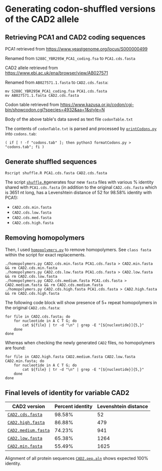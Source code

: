 # Generating codon-shuffled versions of the CAD2 allele

## Retrieving PCA1 and CAD2 coding sequences

PCA1 retrieved from https://www.yeastgenome.org/locus/S000000499

Renamed from `S288C_YBR295W_PCA1_coding.fsa` to `PCA1.cds.fasta`

CAD2 allele retrieved from https://www.ebi.ac.uk/ena/browser/view/AB027571

Renamed from `AB027571.1.fasta` to `CAD2.cds.fasta`:

```
mv S288C_YBR295W_PCA1_coding.fsa PCA1.cds.fasta
mv AB027571.1.fasta CAD2.cds.fasta
```

Codon table retrieved from https://www.kazusa.or.jp/codon/cgi-bin/showcodon.cgi?species=4932&aa=1&style=N

Body of the above table's data saved as text file `codonTable.txt` 

The contents of `codonTable.txt` is parsed and processed by [`printCodons.py`](printCodons.py) into `codons.tab`:

```
( if [ ! -f "codons.tab" ]; then python3 formatCodons.py > "codons.tab"; fi )
```

## Generate shuffled sequences
```
Rscript shuffle.R PCA1.cds.fasta CAD2.cds.fasta
```
The script [`shuffle.R`](shuffle.R)generates four new `fasta` files with various % identity shared with `PCA1.cds.fasta` (in addition to the original `CAD2.cds.fasta` which is 3651 nt long, has a Levenshtein distance of 52 for 98.58% identity with PCA1):
 * `CAD2.cds.min.fasta`
 * `CAD2.cds.low.fasta`
 * `CAD2.cds.med.fasta`
 * `CAD2.cds.high.fasta`

 ## Removing homopolymers

 Then, I used [`homopolymers.py`](homopolymers.py) to remove homopolymers. See `class fasta` within the script for exact replacements.

```
./homopolymers.py CAD2.cds.min.fasta PCA1.cds.fasta > CAD2.min.fasta && rm CAD2.cds.min.fasta
./homopolymers.py CAD2.cds.low.fasta PCA1.cds.fasta > CAD2.low.fasta && rm CAD2.cds.low.fasta
./homopolymers.py CAD2.cds.medium.fasta PCA1.cds.fasta > CAD2.medium.fasta && rm CAD2.cds.medium.fasta
./homopolymers.py CAD2.cds.high.fasta PCA1.cds.fasta > CAD2.high.fasta && rm CAD2.cds.high.fasta
```

The following code block will show presence of 5+ repeat homopolymers in the original `CAD2.cds.fasta`:
```
for file in CAD2.cds.fasta; do
    for nucleotide in A C T G; do
        cat ${file} | tr -d "\n" | grep -E "[${nucleotide}]{5,}"
    done
done
```

Whereas when checking the newly generated `CAD2` files, no homopolymers are found:
```
for file in CAD2.high.fasta CAD2.medium.fasta CAD2.low.fasta CAD2.min.fasta; do
    for nucleotide in A C T G; do
        cat ${file} | tr -d "\n" | grep -E "[${nucleotide}]{5,}"
    done
done
```

## Final levels of identity for variable CAD2
| CAD2 version                             | Percent identity| Levenshtein distance |
|------------------------------------------|-----------------|----------------------|
| [`CAD2.cds.fasta`](CAD2.cds.fasta)       | 98.58%          |  52                  |
| [`CAD2.high.fasta`](CAD2.high.fasta)     | 86.88%          |  479                 |
| [`CAD2.medium.fasta`](CAD2.medium.fasta) | 74.23%          |  941                 |
| [`CAD2.low.fasta`](CAD2.low.fasta)       | 65.38%          |  1264                |
| [`CAD2.min.fasta`](CAD2.min.fasta)       | 55.49%          |  1625                |

Alignment of all protein sequences [`CAD2.pep.aln`](CAD2.pep.aln) shows expected 100% identity.
